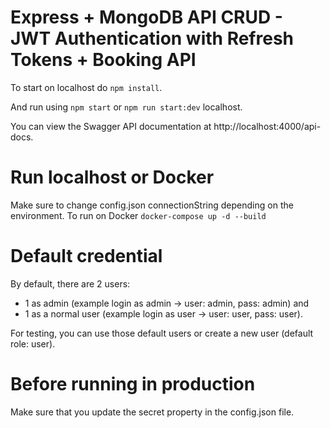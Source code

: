 # Express + MongoDB API CRUD - JWT Authentication with Refresh Tokens + Booking API

To start on localhost do `npm install`.

And run using `npm start` or `npm run start:dev` localhost.

You can view the Swagger API documentation at http://localhost:4000/api-docs.

# Run localhost or Docker
Make sure to change config.json connectionString depending on the environment.
To run on Docker `docker-compose up -d --build`

# Default credential
By default, there are 2 users: 
- 1 as admin (example login as admin -> user: admin, pass: admin) and
- 1 as a normal user (example login as user -> user: user, pass: user).

For testing, you can use those default users or create a new user (default role: user).

# Before running in production
Make sure that you update the secret property in the config.json file.
